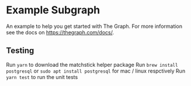 # Example Subgraph

An example to help you get started with The Graph. For more information see the docs on https://thegraph.com/docs/.

## Testing

Run `yarn` to download the matchstick helper package
Run `brew install postgresql` or `sudo apt install postgresql` for mac / linux respctively
Run `yarn test` to run the unit tests
